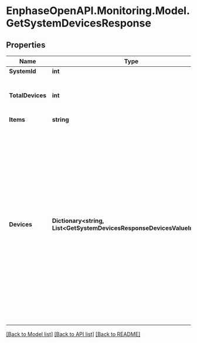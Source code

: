 # EnphaseOpenAPI.Monitoring.Model.GetSystemDevicesResponse

## Properties

Name | Type | Description | Notes
------------ | ------------- | ------------- | -------------
**SystemId** | **int** | System ID. | [optional] 
**TotalDevices** | **int** | Total active devices associated with the system. | [optional] 
**Items** | **string** | List key. | [optional] 
**Devices** | **Dictionary&lt;string, List&lt;GetSystemDevicesResponseDevicesValueInner&gt;&gt;** | Hash keys include all the possible device types micros, meters, gateways, mids, q_relays, ACBs, Encharges, Enpowers (if the devices of this type are present). For all the device types, the object will contain the serial_number and model with some additional information pertaining to the device type. | [optional] 

[[Back to Model list]](../README.md#documentation-for-models) [[Back to API list]](../README.md#documentation-for-api-endpoints) [[Back to README]](../README.md)

